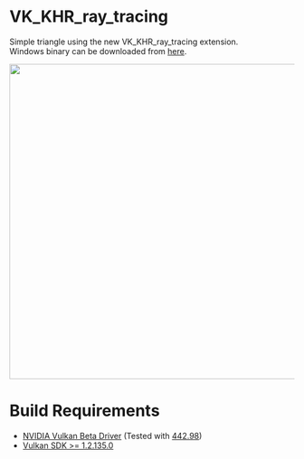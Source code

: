 # VK_KHR_ray_tracing
Simple triangle using the new VK_KHR_ray_tracing extension. <br/>Windows binary can be downloaded from [here](https://github.com/maierfelix/VK_KHR_ray_tracing/releases/download/0.0.1/VK_KHR_ray_tracing.zip).

<img src="https://i.imgur.com/T97yoVX.png" width="558"/>

# Build Requirements
 - [NVIDIA Vulkan Beta Driver](https://developer.nvidia.com/vulkan-driver) (Tested with [442.98](https://developer.nvidia.com/vulkan-beta-44298-windows-10))
 - [Vulkan SDK >= 1.2.135.0](https://vulkan.lunarg.com/sdk/home)
